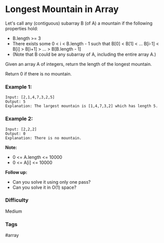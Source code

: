 # Longest Mountain in Array

Let's call any (contiguous) subarray B (of A) a mountain if the following properties hold:

- B.length >= 3
- There exists some 0 < i < B.length - 1 such that B[0] < B[1] < ... B[i-1] < B[i] > B[i+1] > ... > B[B.length - 1]
- (Note that B could be any subarray of A, including the entire array A.)

Given an array A of integers, return the length of the longest mountain.

Return 0 if there is no mountain.

### Example 1:

```
Input: [2,1,4,7,3,2,5]
Output: 5
Explanation: The largest mountain is [1,4,7,3,2] which has length 5.
```

### Example 2:

```
Input: [2,2,2]
Output: 0
Explanation: There is no mountain.
```

**Note:**

- 0 <= A.length <= 10000
- 0 <= A[i] <= 10000

**Follow up:**

- Can you solve it using only one pass?
- Can you solve it in O(1) space?

### Difficulty

Medium

### Tags

#array
